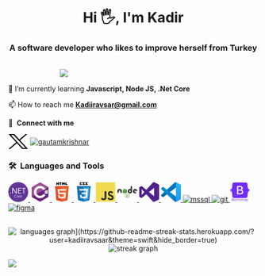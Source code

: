 <h1 align="center">Hi  🖐, I'm Kadir</h1>

<h3 align="center">A software developer who likes to improve herself from Turkey</h3>
<br>

<img src = "https://media.giphy.com/media/vrxxqQbyRxYi6scCjT/giphy.gif" align ="right" width="400" >
<br>

🌱 I’m currently learning **Javascript, Node JS, .Net Core**

📫 How to reach me **Kadiiravsar@gmail.com**

🔗 &nbsp;**Connect with me**

<p align="left">
<a href="https://twitter.com/kadiiravsar" target="blank"><img align="center" src="https://raw.githubusercontent.com/devicons/devicon/1119b9f84c0290e0f0b38982099a2bd027a48bf1/icons/twitter/twitter-original.svg" alt="gautamkrishnar" height="30" width="40" /></a>
<a href="https://www.linkedin.com/in/kadiravsar/" target="blank"><img align="center" src="https://raw.githubusercontent.com/rahuldkjain/github-profile-readme-generator/master/src/images/icons/Social/linked-in-alt.svg" alt="gautamkrishnar" height="30" width="40" /></a>


<h3>🛠️&nbsp;&nbsp;Languages&nbsp;and&nbsp;Tools</h3>

<p align="left"> 
<a href="https://dotnet.microsoft.com/" target="_blank" rel="noreferrer"> 
 <img src="https://raw.githubusercontent.com/devicons/devicon/1119b9f84c0290e0f0b38982099a2bd027a48bf1/icons/dotnetcore/dotnetcore-original.svg" alt="dotnet" width="40" height="40"/> 
</a> 
<a href="https://www.w3schools.com/cs/" target="_blank" rel="noreferrer"> 
 <img src="https://raw.githubusercontent.com/devicons/devicon/master/icons/csharp/csharp-original.svg" alt="csharp" width="40" height="40"/> 
</a> 
<a href="https://www.w3.org/html/" target="_blank" rel="noreferrer"> 
 <img src="https://raw.githubusercontent.com/devicons/devicon/master/icons/html5/html5-original-wordmark.svg" alt="html5" width="40" height="40"/> 
</a>
<a href="https://www.w3schools.com/css/" target="_blank" rel="noreferrer"> 
 <img src="https://raw.githubusercontent.com/devicons/devicon/master/icons/css3/css3-original-wordmark.svg" alt="css3" width="40" height="40"/> 
</a> 
<a href="https://developer.mozilla.org/en-US/docs/Web/JavaScript" target="_blank" rel="noreferrer"> 
 <img src="https://raw.githubusercontent.com/devicons/devicon/master/icons/javascript/javascript-original.svg" alt="javascript" width="40" height="40"/> 
</a> 
<a href="https://nodejs.org/en" target="_blank" rel="noreferrer"> 
 <img src="https://raw.githubusercontent.com/devicons/devicon/1119b9f84c0290e0f0b38982099a2bd027a48bf1/icons/nodejs/nodejs-original-wordmark.svg" alt="nodejs" width="40" height="40"/> 
</a> 
<a href="visualstudio.microsoft.com" target="_blank" rel="noreferrer"> 
 <img src="https://raw.githubusercontent.com/devicons/devicon/1119b9f84c0290e0f0b38982099a2bd027a48bf1/icons/visualstudio/visualstudio-plain.svg" alt="visualstudio" width="40" height="40"/> 
</a> 
<a href="https://code.visualstudio.comr" target="_blank" rel="noreferrer"> 
 <img src="https://raw.githubusercontent.com/devicons/devicon/1119b9f84c0290e0f0b38982099a2bd027a48bf1/icons/vscode/vscode-original.svg" alt="vscode" width="40" height="40"/> 
</a>
<a href="https://www.microsoft.com/en-us/sql-server" target="_blank" rel="noreferrer"> 
 <img src="https://www.svgrepo.com/show/303229/microsoft-sql-server-logo.svg" alt="mssql" width="40" height="40"/> 
</a> 
<a href="https://git-scm.com/" target="_blank" rel="noreferrer"> 
 <img src="https://www.vectorlogo.zone/logos/git-scm/git-scm-icon.svg" alt="git" width="40" height="40"/> 
</a> 
<a href="https://getbootstrap.com" target="_blank" rel="noreferrer"> 
 <img src="https://raw.githubusercontent.com/devicons/devicon/master/icons/bootstrap/bootstrap-plain-wordmark.svg" alt="bootstrap" width="40" height="40"/> 
</a> 
<a href="https://www.figma.com/" target="_blank" rel="noreferrer">
 <img src="https://www.vectorlogo.zone/logos/figma/figma-icon.svg" alt="figma" width="40" height="40"/> 
</a> 
</p>
<br>

<div align="center">
  <img src="[https://github-readme-streak-stats.herokuapp.com/?kadiiravsaar&theme=swift&hide_border=true" height="193" alt="languages graph](https://github-readme-streak-stats.herokuapp.com/?user=kadiiravsaar&theme=swift&hide_border=true)"  />
  <img src="https://github-readme-stats.vercel.app/api/top-langs/?username=kadiiravsaar&theme=swift&hide_border=true&include_all_commits=false&count_private=false&layout=compact" height="193" alt="streak graph"  />
</div>

<p><img src ="https://github-readme-stats.vercel.app/api?username=Kadiiravsaar&show_icons=true&theme=transparent"></p>


